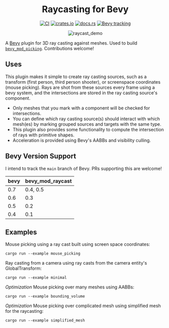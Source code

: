 <div align="center">

# Raycasting for Bevy
  
[![CI](https://github.com/aevyrie/bevy_mod_raycast/workflows/CI/badge.svg?branch=master)](https://github.com/aevyrie/bevy_mod_raycast/actions?query=workflow%3A%22CI%22+branch%3Amaster)
[![crates.io](https://img.shields.io/crates/v/bevy_mod_raycast)](https://crates.io/crates/bevy_mod_raycast)
[![docs.rs](https://docs.rs/bevy_mod_raycast/badge.svg)](https://docs.rs/bevy_mod_raycast)
[![Bevy tracking](https://img.shields.io/badge/Bevy%20tracking-main-lightblue)](https://github.com/bevyengine/bevy/blob/main/docs/plugins_guidelines.md#main-branch-tracking)

![raycast_demo](https://user-images.githubusercontent.com/2632925/164993927-079d960e-210f-4722-80c2-91059c460efc.gif)

</div>
  
A [Bevy](https://github.com/bevyengine/bevy) plugin for 3D ray casting against meshes. Used to build [`bevy_mod_picking`](https://github.com/aevyrie/bevy_mod_picking). Contributions welcome!
  
## Uses

This plugin makes it simple to create ray casting sources, such as a transform (first person, third person shooter), or screenspace coordinates (mouse picking). Rays are shot from these sources every frame using a bevy system, and the intersections are stored in the ray casting source's component. 

- Only meshes that you mark with a component will be checked for intersections. 
- You can define which ray casting source(s) should interact with which mesh(es) by marking grouped sources and targets with the same type. 
- This plugin also provides some functionality to compute the intersection of rays with primitive shapes.
- Acceleration is provided using Bevy's AABBs and visibility culling.

## Bevy Version Support

I intend to track the `main` branch of Bevy. PRs supporting this are welcome! 

|bevy|bevy_mod_raycast|
|---|---|
|0.7|0.4, 0.5|
|0.6|0.3|
|0.5|0.2|
|0.4|0.1|

## Examples

Mouse picking using a ray cast built using screen space coordinates:

```shell
cargo run --example mouse_picking
```

Ray casting from a camera using ray casts from the camera entity's GlobalTransform:

```shell
cargo run --example minimal
```

*Optimization* Mouse picking over many meshes using AABBs:

```shell
cargo run --example bounding_volume
```

*Optimization* Mouse picking over complicated mesh using simplified mesh for the raycasting:

```shell
cargo run --example simplified_mesh
```

